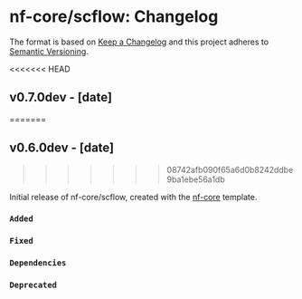 # nf-core/scflow: Changelog

The format is based on [Keep a Changelog](https://keepachangelog.com/en/1.0.0/)
and this project adheres to [Semantic Versioning](https://semver.org/spec/v2.0.0.html).

<<<<<<< HEAD
## v0.7.0dev - [date]
=======
## v0.6.0dev - [date]
>>>>>>> 08742afb090f65a6d0b8242ddbe9ba1ebe56a1db

Initial release of nf-core/scflow, created with the [nf-core](https://nf-co.re/) template.

### `Added`

### `Fixed`

### `Dependencies`

### `Deprecated`
